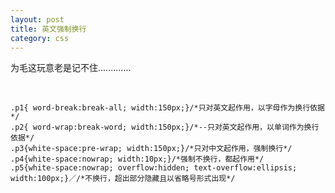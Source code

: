 ```yaml
---
layout: post
title: 英文强制换行
category: css
---
```



为毛这玩意老是记不住.............

&nbsp;


    .p1{ word-break:break-all; width:150px;}/*只对英文起作用，以字母作为换行依据*/
    .p2{ word-wrap:break-word; width:150px;}/*--只对英文起作用，以单词作为换行依据*/
    .p3{white-space:pre-wrap; width:150px;}/*只对中文起作用，强制换行*/
    .p4{white-space:nowrap; width:10px;}/*强制不换行，都起作用*/
    .p5{white-space:nowrap; overflow:hidden; text-overflow:ellipsis; width:100px;}／/*不换行，超出部分隐藏且以省略号形式出现*/
